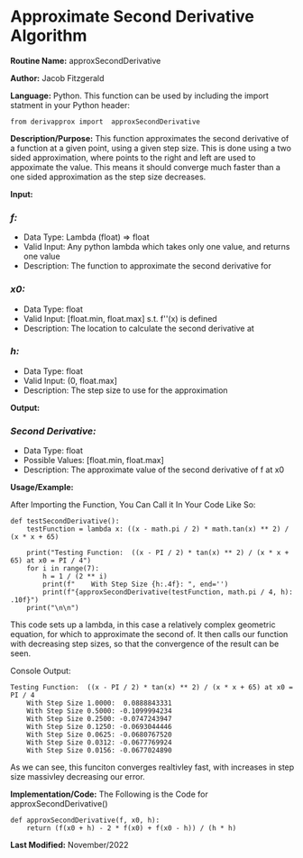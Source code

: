 # Approximate Second Derivative Algorithm

**Routine Name:** approxSecondDerivative

**Author:** Jacob Fitzgerald

**Language:** Python. This function can be used by including the import statment in your Python header:
```
from derivapprox import  approxSecondDerivative
```

**Description/Purpose:** This function approximates the second derivative of a function at a given point, using a given step size. This is done using a two sided approximation, where points to the right and left are used to appoximate the value. This means it should converge much faster than a one sided approximation as the step size decreases. 

**Input:**
### *f:* 
  * Data Type: Lambda (float) => float
  * Valid Input: Any python lambda which takes only one value, and returns one value
  * Description: The function to approximate the second derivative for

### *x0:* 
  * Data Type: float
  * Valid Input: [float.min, float.max] s.t. f''(x) is defined
  * Description: The location to calculate the second derivative at

### *h:* 
  * Data Type: float
  * Valid Input: (0, float.max]
  * Description: The step size to use for the approximation


**Output:** 
### *Second Derivative:*
  * Data Type: float
  * Possible Values: [float.min, float.max]
  * Description: The approximate value of the second derivative of f at x0

**Usage/Example:**

After Importing the Function, You Can Call it In Your Code Like So:

```
def testSecondDerivative():
    testFunction = lambda x: ((x - math.pi / 2) * math.tan(x) ** 2) / (x * x + 65)

    print("Testing Function:  ((x - PI / 2) * tan(x) ** 2) / (x * x + 65) at x0 = PI / 4")
    for i in range(7):
        h = 1 / (2 ** i)
        print(f"    With Step Size {h:.4f}: ", end='')
        print(f"{approxSecondDerivative(testFunction, math.pi / 4, h): .10f}")
    print("\n\n")
```

This code sets up a lambda, in this case a relatively complex geometric equation, for which to approximate the second of. It then calls our function with decreasing step sizes, so that the convergence of the result can be seen. 

Console Output:
```
Testing Function:  ((x - PI / 2) * tan(x) ** 2) / (x * x + 65) at x0 = PI / 4
    With Step Size 1.0000:  0.0888843331
    With Step Size 0.5000: -0.1099994234
    With Step Size 0.2500: -0.0747243947
    With Step Size 0.1250: -0.0693044446
    With Step Size 0.0625: -0.0680767520
    With Step Size 0.0312: -0.0677769924
    With Step Size 0.0156: -0.0677024890
```
As we can see, this funciton converges realtivley fast, with increases in step size massivley decreasing our error. 

**Implementation/Code:** The Following is the Code for approxSecondDerivative()
```
def approxSecondDerivative(f, x0, h):
    return (f(x0 + h) - 2 * f(x0) + f(x0 - h)) / (h * h)
```
**Last Modified:** November/2022